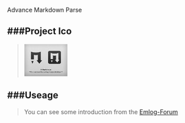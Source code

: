 Advance Markdown Parse


###Project Ico
---
> ![image](images/ico.jpg)

###Useage
---
> You can see some introduction from the [Emlog-Forum](http://bbs.emlog.net/thread-35047-1-1.html)

